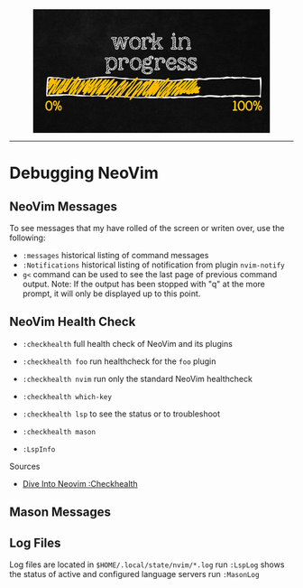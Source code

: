 <!--
Maintainer:   jeffskinnerbox@yahoo.com / www.jeffskinnerbox.me
Version:      0.0.1
-->


<div align="center">
<img src="https://raw.githubusercontent.com/jeffskinnerbox/blog/main/content/images/banners-bkgrds/work-in-progress.jpg" title="These materials require additional work and are not ready for general use." align="center" width=420px height=219px>
</div>


------


# Debugging NeoVim


## NeoVim Messages
To see messages that my have rolled of the screen or writen over, use the following:

* `:messages` historical listing of command messages
* `:Notifications` historical listing of notification from plugin `nvim-notify`
* `g<` command can be used to see the last page of previous command output.
Note: If the output has been stopped with "q" at the more prompt, it will only
be displayed up to this point.

## NeoVim Health Check
* `:checkhealth`        full health check of NeoVim and its plugins
* `:checkhealth foo`    run healthcheck for the `foo` plugin
* `:checkhealth nvim`   run only the standard NeoVim healthcheck
* `:checkhealth which-key`
* `:checkhealth lsp`    to see the status or to troubleshoot
* `:checkhealth mason`

* `:LspInfo`

Sources
* [Dive Into Neovim :Checkhealth](https://thoughtbot.com/upcase/videos/neovim-checkhealth)

## Mason Messages

## Log Files
Log files are located in `$HOME/.local/state/nvim/*.log`
run `:LspLog` shows the status of active and configured language servers
run `:MasonLog`



